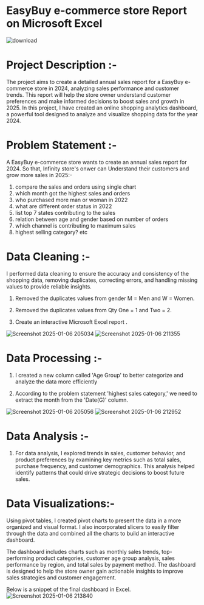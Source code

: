 # EasyBuy e-commerce store Report on Microsoft Excel 
![download](https://github.com/user-attachments/assets/e3a573e3-dfbc-48c3-a613-b5a7372fdfb8)


# Project Description :-
 The project aims to create a detailed annual sales report for a EasyBuy e-commerce store in 2024, analyzing sales performance and customer trends. This report will help the store owner understand customer preferences and make informed decisions to boost sales and growth in 2025.
In this project, I have created an online shopping analytics dashboard, a powerful tool designed to analyze and visualize shopping data for the year 2024.

# Problem Statement :-
  A EasyBuy e-commerce store wants to create an annual sales report for 2024. So that, Infinity store's onwer can Understand their customers and grow more sales in 2025:-

1) compare the sales and orders using single chart 
2) which month got the highest sales and orders 
3) who purchased more man or woman in 2022 
4) what are different order status in 2022 
5) list top 7 states contributing to the sales 
6) relation between age and gender based on number of orders 
7) which channel is contributing to maximum sales 
8) highest selling category? etc

# Data Cleaning :-
 I performed data cleaning to ensure the accuracy and consistency of the shopping data, removing duplicates, correcting errors, and handling missing values to provide reliable insights.

1. Removed the duplicates values from gender M = Men and W = Women.
  
2. Removed the duplicates values from  Qty One = 1 and Two = 2.
 
3. Create an interactive Microsoft Excel report .
   
![Screenshot 2025-01-06 205034](https://github.com/user-attachments/assets/c3a0af80-857d-4c09-bf7d-1a8ce4f17f84)
![Screenshot 2025-01-06 211355](https://github.com/user-attachments/assets/3d404592-0a23-4c97-a827-094921a90b76)

# Data Processing :-
1. I created a new column called 'Age Group' to better categorize and analyze the data more efficiently
2) According to the problem statement 'highest sales category,' we need to extract the month from the 'Date(G)' column.
   
![Screenshot 2025-01-06 205056](https://github.com/user-attachments/assets/5906c38a-958c-480e-afe6-625e349f095a)
![Screenshot 2025-01-06 212952](https://github.com/user-attachments/assets/71620d28-e2b7-4198-92a6-dd2afbdef660)

# Data Analysis :-
1) For data analysis, I explored trends in sales, customer behavior, and product preferences by examining key metrics such as total sales, purchase frequency, and customer demographics. This analysis helped identify patterns that could drive strategic decisions to boost future sales.

# Data Visualizations:-
Using pivot tables, I created pivot charts to present the data in a more organized and visual format. I also incorporated slicers to easily filter through the data and combined all the charts to build an interactive dashboard.

The dashboard includes charts such as monthly sales trends, top-performing product categories, customer age group analysis, sales performance by region, and total sales by payment method. The dashboard is designed to help the store owner gain actionable insights to improve sales strategies and customer engagement.

Below is a snippet of the final dashboard in Excel.
![Screenshot 2025-01-06 213840](https://github.com/user-attachments/assets/0d75f975-9c6f-416b-a0c7-59067dc39afd)

